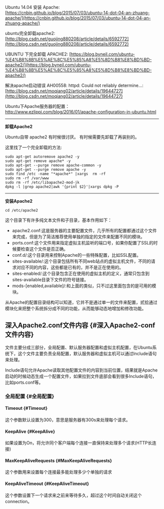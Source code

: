 Ubuntu 14.04 安装 Apache: [https://cnbin.github.io/blog/2015/07/03/ubuntu-14-dot-04-an-zhuang-apache/](https://cnbin.github.io/blog/2015/07/03/ubuntu-14-dot-04-an-zhuang-apache/)

ubuntu完全卸载apache2:[http://blog.csdn.net/guojing880208/article/details/6592772](http://blog.csdn.net/guojing880208/article/details/6592772)

UBUNTU 下完全卸载 APACHE2: [https://blog.byneil.com/ubuntu-%E4%B8%8B%E5%AE%8C%E5%85%A8%E5%8D%B8%E8%BD%BD-apache2/](https://blog.byneil.com/ubuntu-%E4%B8%8B%E5%AE%8C%E5%85%A8%E5%8D%B8%E8%BD%BD-apache2/)

解决apache启动错误 AH00558: httpd: Could not reliably determine...: [http://blog.csdn.net/moqiang02/article/details/19644727](http://blog.csdn.net/moqiang02/article/details/19644727)

Ubuntu下Apache服务器的配置：http://www.ezlippi.com/blog/2016/01/apache-configuration-in-ubuntu.html

---

**卸载Apache2**

Ubuntu自带 apache2 有时候很讨厌。 有时候需要先卸载了再装别的。

这里找了一个完全卸载的方法:

```
sudo apt-get autoremove apache2 -y
sudo apt-get remove apache* -y
sudo apt-get --purge remove apache-common -y
sudo apt-get --purge remove apache -y
sudo find /etc -name "*apache*" |xargs  rm -rf 
sudo rm -rf /var/www
sudo rm -rf /etc/libapache2-mod-jk
dpkg -l |grep apache2|awk '{print $2}'|xargs dpkg -P
```

---

**安装Apache2**

```
cd /etc/apache2
```

这个目录下有许多纯文本文件和子目录，基本作用如下：

* apache2.conf:这是服务器的主要配置文件，几乎所有的配置都通过这个文件来完成，但是为了简洁推荐使用单独的指定的文件来配置不同的模块。
* ports.conf:这个文件用来指定虚拟主机监听的端口号，如果你配置了SSL的时候要检查这个文件是否正确。
* conf.d/:这个目录用来控制Apache的一些特殊配置，比如SSL配置。
* sites-available/:这个目录包括所有不同web站点的虚拟主机文件，不同的请求对应不同的内容，这些都是已有的，并不是正在使用的。
* sites-enabled/:这个目录包含正在使用的虚拟主机的定义，通常只包含到sites-available目录下文件的符号链接。
* mods-\[enabled,available\]/:和上面的类似，只不过这里面包含的是可用的模块。

从Apache的配置目录结构可以知道，它并不是通过单一的文件来配置，贰拾通过模块化来把整个系统拆分成不同的功能，从而能够动态地增加和修改功能。

## 深入Apache2.conf文件内容 {#深入Apache2-conf文件内容}

文件主要分成三部分，全局配置、默认服务器配置和虚拟主机配置，在Ubuntu系统下，这个文件主要负责全局配置，默认服务器和虚拟主机可以通过Include语句来处理。

Include语句允许Apache读取其他配置文件的内容到当前位置，结果就是Apache启动的时候动态生成一个配置文件，如果拉到文件底部会看到很多Include语句，比如ports.conf等。

### 全局配置 {#全局配置}

#### Timeout {#Timeout}

这个参数默认设置为300，意思是服务器有300s来处理每个请求。

#### KeepAlive {#KeepAlive}

如果设置为On，将允许同个客户端每个连接一直保持来处理多个请求\(HTTP长连接\)

#### MaxKeepAliveRequests {#MaxKeepAliveRequests}

这个参数用来设置每个连接最多能处理多少个单独的请求

#### KeepAliveTimeout {#KeepAliveTimeout}

这个参数设置下一个请求来之前来等待多久，超过这个时间自动关闭这个connection。


